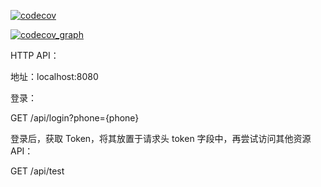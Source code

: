 [![codecov](https://codecov.io/gh/Lonor/JWT-practice/branch/master/graph/badge.svg?token=M57NG2928G)](https://codecov.io/gh/Lonor/JWT-practice)

[![codecov_graph](https://codecov.io/gh/Lonor/JWT-practice/graphs/tree.svg?token=M57NG2928G)](https://codecov.io/gh/Lonor/JWT-practice)

HTTP API：

地址：localhost:8080

登录：

GET /api/login?phone={phone}

登录后，获取 Token，将其放置于请求头 token 字段中，再尝试访问其他资源 API：

GET /api/test

